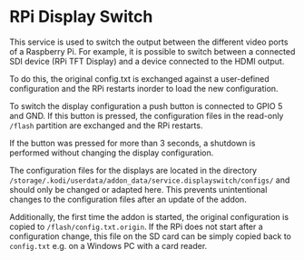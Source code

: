 <h1>RPi Display Switch</h1>

This service is used to switch the output between the different video ports of a Raspberry Pi. For example, it is possible 
to switch between a connected SDI device (RPi TFT Display) and a device connected to the HDMI output.
 
To do this, the original config.txt is exchanged against a user-defined configuration and the RPi restarts inorder to load 
the new configuration.

To switch the display configuration a push button is connected to GPIO 5 and GND. If this button is pressed, the configuration 
files in the read-only ```/flash``` partition are exchanged and the RPi restarts.

If the button was pressed for more than 3 seconds, a shutdown is performed without changing the display configuration.

The configuration files for the displays are located in the directory ```/storage/.kodi/userdata/addon_data/service.displayswitch/configs/``` and 
should only be changed or adapted here. This prevents unintentional changes to the configuration files after an update of the addon.

Additionally, the first time the addon is started, the original configuration is copied to ```/flash/config.txt.origin```. If the RPi 
does not start after a configuration change, this file on the SD card can be simply copied back to ```config.txt``` e.g. on a Windows PC 
with a card reader.
